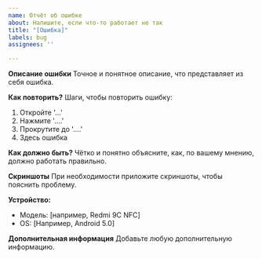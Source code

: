 ```yaml
---
name: Отчёт об ошибке
about: Напишите, если что-то работает не так
title: "[Ошибка]"
labels: bug
assignees: ''

---
```


**Описание ошибки**
Точное и понятное описание, что представляет из себя ошибка.

**Как повторить?**
Шаги, чтобы повторить ошибку:
1. Откройте '...'
2. Нажмите '....'
3. Прокрутите до '....'
4. Здесь ошибка

**Как должно быть?**
Чётко и понятно объясните, как, по вашему мнению, должно работать правильно.

**Скриншоты**
При необходимости приложите скриншоты, чтобы пояснить проблему.

**Устройство:**
 - Модель: [например, Redmi 9C NFC]
 - OS: [Например, Android 5.0]

**Дополнительная информация**
Добавьте любую дополнительную информацию.
